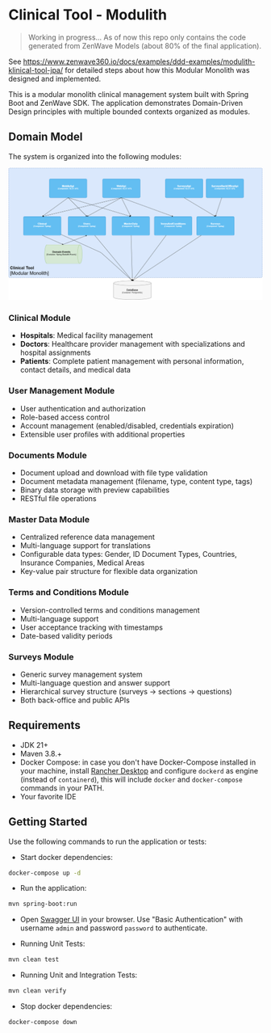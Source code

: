# Clinical Tool - Modulith

> Working in progress... As of now this repo only contains the code generated from ZenWave Models (about 80% of the final application).

See https://www.zenwave360.io/docs/examples/ddd-examples/modulith-klinical-tool-jpa/ for detailed steps about how this Modular Monolith was designed and implemented.

This is a modular monolith clinical management system built with Spring Boot and ZenWave SDK. The application demonstrates Domain-Driven Design principles with multiple bounded contexts organized as modules.

## Domain Model

The system is organized into the following modules:

![Domain Model](../modulith-clinical-tool-jpa/models/clinical-tool-c4.png)

### Clinical Module
- **Hospitals**: Medical facility management
- **Doctors**: Healthcare provider management with specializations and hospital assignments
- **Patients**: Complete patient management with personal information, contact details, and medical data

### User Management Module
- User authentication and authorization
- Role-based access control
- Account management (enabled/disabled, credentials expiration)
- Extensible user profiles with additional properties

### Documents Module
- Document upload and download with file type validation
- Document metadata management (filename, type, content type, tags)
- Binary data storage with preview capabilities
- RESTful file operations

### Master Data Module
- Centralized reference data management
- Multi-language support for translations
- Configurable data types: Gender, ID Document Types, Countries, Insurance Companies, Medical Areas
- Key-value pair structure for flexible data organization

### Terms and Conditions Module
- Version-controlled terms and conditions management
- Multi-language support
- User acceptance tracking with timestamps
- Date-based validity periods

### Surveys Module
- Generic survey management system
- Multi-language question and answer support
- Hierarchical survey structure (surveys → sections → questions)
- Both back-office and public APIs

## Requirements

* JDK 21+
* Maven 3.8.+
* Docker Compose: in case you don't have Docker-Compose installed in your machine, install [Rancher Desktop](https://rancherdesktop.io/) and configure `dockerd` as engine (instead of `containerd`), this will include `docker` and `docker-compose` commands in your PATH.
* Your favorite IDE

## Getting Started

Use the following commands to run the application or tests:

* Start docker dependencies:

```bash
docker-compose up -d
```

* Run the application:

```bash
mvn spring-boot:run
```

* Open [Swagger UI](http://localhost:8080/swagger-ui/index.html) in your browser.
  Use "Basic Authentication" with username `admin` and password `password` to authenticate.

* Running Unit Tests:

```bash
mvn clean test
```

* Running Unit and Integration Tests:

```bash
mvn clean verify
```

* Stop docker dependencies:

```bash
docker-compose down
```

